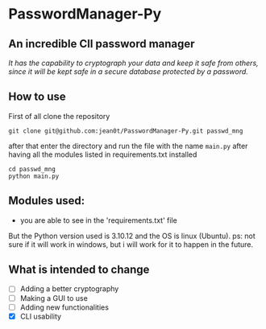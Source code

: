 # PasswordManager-Py

## An incredible ClI password manager

*It has the capability to cryptograph your data and keep it safe from others, since it will be kept safe in a secure database protected by a password.*

## How to use
First of all clone the repository
```git
git clone git@github.com:jean0t/PasswordManager-Py.git passwd_mng
```

after that enter the directory and run the file with the name `main.py` after having all the modules listed in requirements.txt installed
```shell
cd passwd_mng
python main.py
```

## Modules used:
- you are able to see in the 'requirements.txt' file

But the Python version used is 3.10.12 and the OS is linux (Ubuntu).
ps: not sure if it will work in windows, but i will work for it to happen in the future.

## What is intended to change
- [ ]  Adding a better cryptography
- [ ]  Making a GUI to use
- [ ]  Adding new functionalities
- [x]  CLI usability

